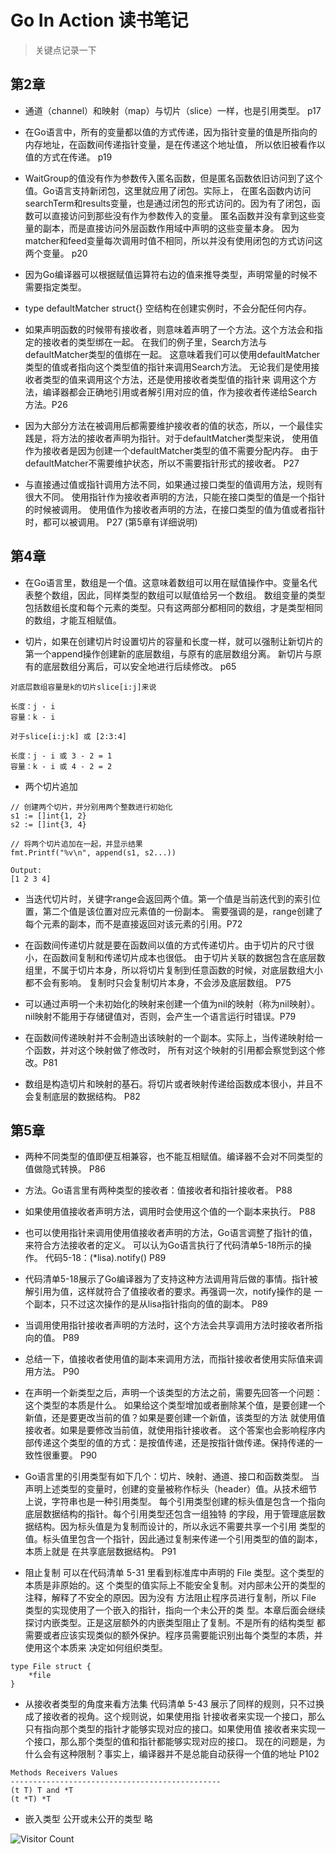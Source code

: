 # Go In Action 读书笔记
> 关键点记录一下

## 第2章

- 通道（channel）和映射（map）与切片（slice）一样，也是引用类型。  p17

- 在Go语言中，所有的变量都以值的方式传递，因为指针变量的值是所指向的内存地址，在函数间传递指针变量，是在传递这个地址值，
所以依旧被看作以值的方式在传递。 p19

- WaitGroup的值没有作为参数传入匿名函数，但是匿名函数依旧访问到了这个值。Go语言支持新闭包，这里就应用了闭包。实际上，
在匿名函数内访问searchTerm和results变量，也是通过闭包的形式访问的。因为有了闭包，函数可以直接访问到那些没有作为参数传入的变量。
匿名函数并没有拿到这些变量的副本，而是直接访问外层函数作用域中声明的这些变量本身。
因为matcher和feed变量每次调用时值不相同，所以并没有使用闭包的方式访问这两个变量。 p20

- 因为Go编译器可以根据赋值运算符右边的值来推导类型，声明常量的时候不需要指定类型。

- type defaultMatcher struct{}  空结构在创建实例时，不会分配任何内存。

- 如果声明函数的时候带有接收者，则意味着声明了一个方法。这个方法会和指定的接收者的类型绑在一起。
在我们的例子里，Search方法与defaultMatcher类型的值绑在一起。
这意味着我们可以使用defaultMatcher类型的值或者指向这个类型值的指针来调用Search方法。
无论我们是使用接收者类型的值来调用这个方法，还是使用接收者类型值的指针来
调用这个方法，编译器都会正确地引用或者解引用对应的值，作为接收者传递给Search方法。P26

- 因为大部分方法在被调用后都需要维护接收者的值的状态，所以，一个最佳实践是，将方法的接收者声明为指针。对于defaultMatcher类型来说，
使用值作为接收者是因为创建一个defaultMatcher类型的值不需要分配内存。
由于defaultMatcher不需要维护状态，所以不需要指针形式的接收者。 P27

- 与直接通过值或指针调用方法不同，如果通过接口类型的值调用方法，规则有很大不同。
使用指针作为接收者声明的方法，只能在接口类型的值是一个指针的时候被调用。
使用值作为接收者声明的方法，在接口类型的值为值或者指针时，都可以被调用。 P27 (第5章有详细说明)

## 第4章

- 在Go语言里，数组是一个值。这意味着数组可以用在赋值操作中。变量名代表整个数组，因此，同样类型的数组可以赋值给另一个数组。
数组变量的类型包括数组长度和每个元素的类型。只有这两部分都相同的数组，才是类型相同的数组，才能互相赋值。

- 切片，如果在创建切片时设置切片的容量和长度一样，就可以强制让新切片的第一个append操作创建新的底层数组，与原有的底层数组分离。
新切片与原有的底层数组分离后，可以安全地进行后续修改。 p65
```
对底层数组容量是k的切片slice[i:j]来说

长度：j - i
容量：k - i
```

```
对于slice[i:j:k] 或 [2:3:4]

长度：j - i 或 3 - 2 = 1
容量：k - i 或 4 - 2 = 2
```

- 两个切片追加

```
// 创建两个切片，并分别用两个整数进行初始化
s1 := []int{1, 2}
s2 := []int{3, 4}

// 将两个切片追加在一起，并显示结果
fmt.Printf("%v\n", append(s1, s2...))

Output:
[1 2 3 4]
```

- 当迭代切片时，关键字range会返回两个值。第一个值是当前迭代到的索引位置，第二个值是该位置对应元素值的一份副本。
需要强调的是，range创建了每个元素的副本，而不是直接返回对该元素的引用。P72

- 在函数间传递切片就是要在函数间以值的方式传递切片。由于切片的尺寸很小，在函数间复制和传递切片成本也很低。
由于切片关联的数据包含在底层数组里，不属于切片本身，所以将切片复制到任意函数的时候，对底层数组大小都不会有影响。
复制时只会复制切片本身，不会涉及底层数组。 P75

- 可以通过声明一个未初始化的映射来创建一个值为nil的映射（称为nil映射）。nil映射不能用于存储键值对，否则，会产生一个语言运行时错误。P79

- 在函数间传递映射并不会制造出该映射的一个副本。实际上，当传递映射给一个函数，并对这个映射做了修改时，
所有对这个映射的引用都会察觉到这个修改。P81

- 数组是构造切片和映射的基石。将切片或者映射传递给函数成本很小，并且不会复制底层的数据结构。 P82

## 第5章

- 两种不同类型的值即便互相兼容，也不能互相赋值。编译器不会对不同类型的值做隐式转换。 P86

- 方法。Go语言里有两种类型的接收者：值接收者和指针接收者。 P88

- 如果使用值接收者声明方法，调用时会使用这个值的一个副本来执行。 P88

- 也可以使用指针来调用使用值接收者声明的方法，Go语言调整了指针的值，来符合方法接收者的定义。
可以认为Go语言执行了代码清单5-18所示的操作。
代码5-18：(*lisa).notify()     P89

- 代码清单5-18展示了Go编译器为了支持这种方法调用背后做的事情。指针被解引用为值，这样就符合了值接收者的要求。再强调一次，notify操作的是
一个副本，只不过这次操作的是从lisa指针指向的值的副本。    P89

- 当调用使用指针接收者声明的方法时，这个方法会共享调用方法时接收者所指向的值。 P89

- 总结一下，值接收者使用值的副本来调用方法，而指针接收者使用实际值来调用方法。 P90

- 在声明一个新类型之后，声明一个该类型的方法之前，需要先回答一个问题：这个类型的本质是什么。
如果给这个类型增加或者删除某个值，是要创建一个新值，还是要更改当前的值？如果是要创建一个新值，该类型的方法
就使用值接收者。如果是要修改当前值，就使用指针接收者。
这个答案也会影响程序内部传递这个类型的值的方式：是按值传递，还是按指针做传递。保持传递的一致性很重要。   P90
 
- Go语言里的引用类型有如下几个：切片、映射、通道、接口和函数类型。
当声明上述类型的变量时，创建的变量被称作标头（header）值。从技术细节上说，字符串也是一种引用类型。
每个引用类型创建的标头值是包含一个指向底层数据结构的指针。每个引用类型还包含一组独特
的字段，用于管理底层数据结构。因为标头值是为复制而设计的，所以永远不需要共享一个引用
类型的值。标头值里包含一个指针，因此通过复制来传递一个引用类型的值的副本，本质上就是
在共享底层数据结构。 P91

- 阻止复制 可以在代码清单 5-31 里看到标准库中声明的 File 类型。这个类型的本质是非原始的。这
个类型的值实际上不能安全复制。对内部未公开的类型的注释，解释了不安全的原因。因为没有
方法阻止程序员进行复制，所以 File 类型的实现使用了一个嵌入的指针，指向一个未公开的类
型。本章后面会继续探讨内嵌类型。正是这层额外的内嵌类型阻止了复制。不是所有的结构类型
都需要或者应该实现类似的额外保护。程序员需要能识别出每个类型的本质，并使用这个本质来
决定如何组织类型。
```
type File struct {
    *file
}
```

- 从接收者类型的角度来看方法集 代码清单 5-43 展示了同样的规则，只不过换成了接收者的视角。这个规则说，如果使用指
针接收者来实现一个接口，那么只有指向那个类型的指针才能够实现对应的接口。如果使用值
接收者来实现一个接口，那么那个类型的值和指针都能够实现对应的接口。
现在的问题是，为什么会有这种限制？事实上，编译器并不是总能自动获得一个值的地址  P102
```
Methods Receivers Values
-----------------------------------------------
(t T) T and *T
(t *T) *T
```

- 嵌入类型 公开或未公开的类型  略



![Visitor Count](https://profile-counter.glitch.me/liuyibao/count.svg)